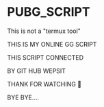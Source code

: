 # PUBG_SCRIPT
This is not a "termux tool"

THIS IS MY ONLINE GG SCRIPT 

THIS SCRIPT CONNECTED 

BY GIT HUB WEPSIT

THANK FOR WATCHING 👀

BYE BYE.... 
